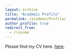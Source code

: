 ```yaml
---
layout: archive
title: "Academic Profile"
permalink: /academicProfile/
author_profile: true
redirect_from:
  - /resume
---
```

Please find my CV here.  [here](/files/resume_1page.pdf).
